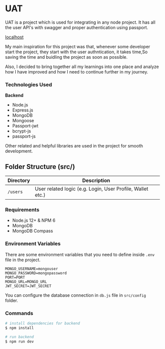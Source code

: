 # UAT

UAT is a project which is used for integrating in any node project. It has all the user API's with swagger and proper authentication using passport.

[localhost](http://localhost:3000/)

My main inspiration for this project was that, whenever some developer start the project, they start with the user authntication, it takes time,So saving the time and buidling the project as soon as possible.

Also, I decided to bring together all my learnings into one place and analyze how I have improved and how I need to continue further in my journey.

### Technologies Used

**Backend**

-   Node.js
-   Express.js
-   MongoDB
-   Mongoose
-   Passport-jwt
-   bcrypt-js
-   passport-js

Other related and helpful libraries are used in the project for smooth development.

## Folder Structure (src/)

| Directory | Description                                                |
| --------- | ---------------------------------------------------------- |
| `/users`  | User related logic (e.g. Login, User Profile, Wallet etc.) |

### Requirements

-   Node.js 12+ & NPM 6
-   MongoDB
-   MongoDB Compass

### Environment Variables

There are some environment variables that you need to define inside `.env` file in the project.

```
MONGO_USERNAME=mongouser
MONGO_PASSWORD=mongopassword
PORT=PORT
MONGO_URL=MONGO_URL
JWT_SECRET=JWT_SECRET
```

You can configure the database connection in `db.js` file in `src/config` folder.

### Commands

```bash
# install dependencies for backend
$ npm install

# run backend
$ npm run dev
```
